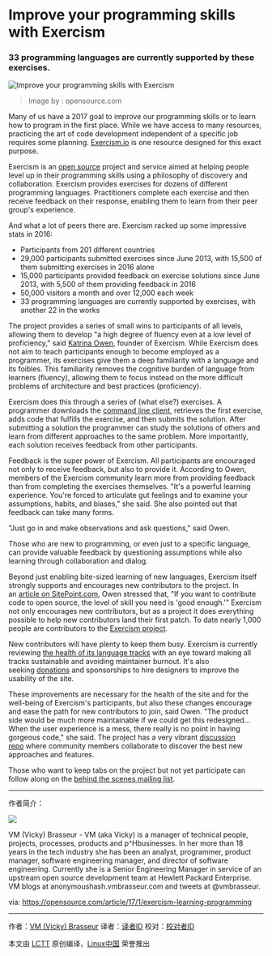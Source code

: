 Improve your programming skills with Exercism
============================================================

### 33 programming languages are currently supported by these exercises.

 ![Improve your programming skills with Exercism ](https://opensource.com/sites/default/files/styles/image-full-size/public/images/life/code2.png?itok=CVgC8tlK "Improve your programming skills with Exercism ") 
>Image by : opensource.com

Many of us have a 2017 goal to improve our programming skills or to learn how to program in the first place. While we have access to many resources, practicing the art of code development independent of a specific job requires some planning. [Exercism.io][1] is one resource designed for this exact purpose.

Exercism is an [open source][2] project and service aimed at helping people level up in their programming skills using a philosophy of discovery and collaboration. Exercism provides exercises for dozens of different programming languages. Practitioners complete each exercise and then receive feedback on their response, enabling them to learn from their peer group's experience.

And what a lot of peers there are. Exercism racked up some impressive stats in 2016:

*   Participants from 201 different countries
*   29,000 participants submitted exercises since June 2013, with 15,500 of them submitting exercises in 2016 alone
*   15,000 participants provided feedback on exercise solutions since June 2013, with 5,500 of them providing feedback in 2016
*   50,000 visitors a month and over 12,000 each week
*   33 programming languages are currently supported by exercises, with another 22 in the works

The project provides a series of small wins to participants of all levels, allowing them to develop "a high degree of fluency even at a low level of proficiency," said [Katrina Owen][3], founder of Exercism. While Exercism does not aim to teach participants enough to become employed as a programmer, its exercises give them a deep familiarity with a language and its foibles. This familiarity removes the cognitive burden of language from learners (fluency), allowing them to focus instead on the more difficult problems of architecture and best practices (proficiency).

Exercism does this through a series of (what else?) exercises. A programmer downloads the [command line client][4], retrieves the first exercise, adds code that fulfills the exercise, and then submits the solution. After submitting a solution the programmer can study the solutions of others and learn from different approaches to the same problem. More importantly, each solution receives feedback from other participants.

Feedback is the super power of Exercism. All participants are encouraged not only to receive feedback, but also to provide it. According to Owen, members of the Exercism community learn more from providing feedback than from completing the exercises themselves. "It's a powerful learning experience. You're forced to articulate gut feelings and to examine your assumptions, habits, and biases," she said. She also pointed out that feedback can take many forms.

"Just go in and make observations and ask questions," said Owen.

Those who are new to programming, or even just to a specific language, can provide valuable feedback by questioning assumptions while also learning through collaboration and dialog.

Beyond just enabling bite-sized learning of new languages, Exercism itself strongly supports and encourages new contributors to the project. In an [article on SitePoint.com][5], Owen stressed that, "If you want to contribute code to open source, the level of skill you need is 'good enough.'" Exercism not only encourages new contributors, but as a project it does everything possible to help new contributors land their first patch. To date nearly 1,000 people are contributors to the [Exercism project][6].

New contributors will have plenty to keep them busy. Exercism is currently reviewing [the health of its language tracks][7] with an eye toward making all tracks sustainable and avoiding maintainer burnout. It's also seeking [donations][8] and sponsorships to hire designers to improve the usability of the site.

These improvements are necessary for the health of the site and for the well-being of Exercism's participants, but also these changes encourage and ease the path for new contributors to join, said Owen. "The product side would be much more maintainable if we could get this redesigned... When the user experience is a mess, there really is no point in having gorgeous code," she said. The project has a very vibrant [discussion repo][9] where community members collaborate to discover the best new approaches and features.

Those who want to keep tabs on the project but not yet participate can follow along on the [behind the scenes mailing list][10].

--------------------------------------------------------------------------------

作者简介：

![](https://opensource.com/sites/default/files/styles/profile_pictures/public/pictures/vmb_helvetica_sm.png?itok=mSb3xriS)

VM (Vicky) Brasseur - VM (aka Vicky) is a manager of technical people, projects, processes, products and p^Hbusinesses. In her more than 18 years in the tech industry she has been an analyst, programmer, product manager, software engineering manager, and director of software engineering. Currently she is a Senior Engineering Manager in service of an upstream open source development team at Hewlett Packard Enterprise. VM blogs at anonymoushash.vmbrasseur.com and tweets at @vmbrasseur.

via: https://opensource.com/article/17/1/exercism-learning-programming

--------------------------------------------------------------------------------

作者：[VM (Vicky) Brasseur][a]
译者：[译者ID](https://github.com/译者ID)
校对：[校对者ID](https://github.com/校对者ID)

本文由 [LCTT](https://github.com/LCTT/TranslateProject) 原创编译，[Linux中国](https://linux.cn/) 荣誉推出

[a]:https://opensource.com/users/vmbrasseur
[1]:http://exercism.io/
[2]:https://github.com/exercism
[3]:https://twitter.com/kytrinyx
[4]:http://exercism.io/cli
[5]:https://www.sitepoint.com/exorcise-your-newbie-demons-by-contributing-to-exercism/
[6]:https://github.com/exercism
[7]:http://tinyletter.com/exercism/letters/exercism-track-health-check-new-maintainers
[8]:http://exercism.io/donate
[9]:https://github.com/exercism/discussions/issues?page=1&q=is%3Aissue+is%3Aopen
[10]:http://tinyletter.com/exercism/archive
